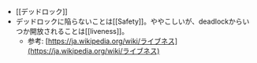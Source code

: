 - [[デッドロック]]
- デッドロックに陥らないことは[[Safety]]。ややこしいが、deadlockからいつか開放されることは[[liveness]]。
	- 参考: [https://ja.wikipedia.org/wiki/ライブネス](https://ja.wikipedia.org/wiki/ライブネス)
